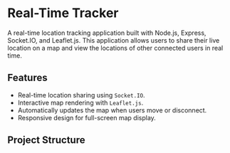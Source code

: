 # Real-Time Tracker

A real-time location tracking application built with Node.js, Express, Socket.IO, and Leaflet.js. This application allows users to share their live location on a map and view the locations of other connected users in real time.

## Features

- Real-time location sharing using `Socket.IO`.
- Interactive map rendering with `Leaflet.js`.
- Automatically updates the map when users move or disconnect.
- Responsive design for full-screen map display.

## Project Structure
